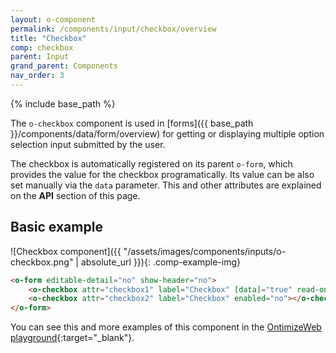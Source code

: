 ```yaml
---
layout: o-component
permalink: /components/input/checkbox/overview
title: "Checkbox"
comp: checkbox
parent: Input
grand_parent: Components
nav_order: 3
---
```


{% include base_path %}

The `o-checkbox` component is used in [forms]({{ base_path }}/components/data/form/overview) for getting or displaying multiple option selection input submitted by the user.

The checkbox is automatically registered on its parent `o-form`, which provides the value for the checkbox programatically. Its value can be also set manually via the `data` parameter. This and other attributes are explained on the **API** section of this page.

## Basic example
![Checkbox component]({{ "/assets/images/components/inputs/o-checkbox.png" | absolute_url }}){: .comp-example-img}

```html
<o-form editable-detail="no" show-header="no">
    <o-checkbox attr="checkbox1" label="Checkbox" [data]="true" read-only="no" required="yes"></o-checkbox>
    <o-checkbox attr="checkbox2" label="Checkbox" enabled="no"></o-checkbox>
</o-form>
```
You can see this and more examples of this component in the [OntimizeWeb playground]({{site.playgroundurl}}/main/inputs/checkbox){:target="_blank"}.
